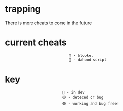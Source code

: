 # trapping
There is more cheats to come in the future
# current cheats
                                 🔴 - blooket
                                 🔴 - dahood script 
 # key
                              🔴 - in dev
                              🟡 - deteced or bug
                              🟢 - working and bug free!
